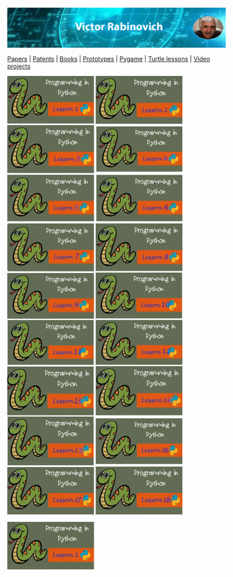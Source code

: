 ![Header Image](https://raw.githubusercontent.com/victenna/vrabinovich/main/Images/Header.png)

[Papers](papers.md) | [Patents](patents.md) | [Books](books.md) | [Prototypes](prototypes.md) | [Pygame](pygame.md) | [Turtle lessons](turtle_lessons.md) | [Video projects](video_projects.md)

[![Cover of the Book](https://raw.githubusercontent.com/victenna/vrabinovich/main/Turtle/Image_tr1.png)](https://github.com/victenna/Turtle-Lessons/blob/main/Turtle-Lesson-1.pdf)
![Cover of the Book](https://raw.githubusercontent.com/victenna/vrabinovich/main/Turtle/Image_tr2.png)
![Cover of the Book](https://raw.githubusercontent.com/victenna/vrabinovich/main/Turtle/Image_tr3.png)
![Cover of the Book](https://raw.githubusercontent.com/victenna/vrabinovich/main/Turtle/Image_tr4.png)
![Cover of the Book](https://raw.githubusercontent.com/victenna/vrabinovich/main/Turtle/Image_tr5.png)
![Cover of the Book](https://raw.githubusercontent.com/victenna/vrabinovich/main/Turtle/Image_tr6.png)
![Cover of the Book](https://raw.githubusercontent.com/victenna/vrabinovich/main/Turtle/Image_tr7.png)
![Cover of the Book](https://raw.githubusercontent.com/victenna/vrabinovich/main/Turtle/Image_tr8.png)
![Cover of the Book](https://raw.githubusercontent.com/victenna/vrabinovich/main/Turtle/Image_tr9.png)
![Cover of the Book](https://raw.githubusercontent.com/victenna/vrabinovich/main/Turtle/Image_tr10.png)
![Cover of the Book](https://raw.githubusercontent.com/victenna/vrabinovich/main/Turtle/Image_tr11.png)
![Cover of the Book](https://raw.githubusercontent.com/victenna/vrabinovich/main/Turtle/Image_tr12.png)
![Cover of the Book](https://raw.githubusercontent.com/victenna/vrabinovich/main/Turtle/Image_tr13.png)
![Cover of the Book](https://raw.githubusercontent.com/victenna/vrabinovich/main/Turtle/Image_tr14.png)
![Cover of the Book](https://raw.githubusercontent.com/victenna/vrabinovich/main/Turtle/Image_tr15.png)
![Cover of the Book](https://raw.githubusercontent.com/victenna/vrabinovich/main/Turtle/Image_tr16.png)
![Cover of the Book](https://raw.githubusercontent.com/victenna/vrabinovich/main/Turtle/Image_tr17.png)
![Cover of the Book](https://raw.githubusercontent.com/victenna/vrabinovich/main/Turtle/Image_tr18.png)




[![Cover of the Book](https://raw.githubusercontent.com/victenna/vrabinovich/main/Turtle/Image_tr1.png)](https://github.com/victenna/Turtle-Lessons/blob/main/Turtle-Lesson-1.pdf)






